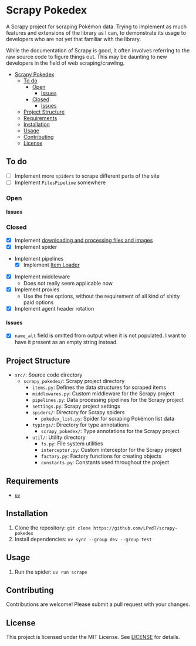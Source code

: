 # Scrapy Pokedex<a name="scrapy-pokedex"></a>

A Scrapy project for scraping Pokémon data. Trying to implement as much features and extensions of the library as I can, to demonstrate its usage to developers who are not yet that familiar with the library.

While the documentation of Scrapy is good, it often involves referring to the raw source code to figure things out. This may be daunting to new developers in the field of web scraping/crawling.

<!-- mdformat-toc start --slug=github --maxlevel=6 --minlevel=1 -->

- [Scrapy Pokedex](#scrapy-pokedex)
  - [To do](#to-do)
    - [Open](#open)
      - [Issues](#issues)
    - [Closed](#closed)
      - [Issues](#issues-1)
  - [Project Structure](#project-structure)
  - [Requirements](#requirements)
  - [Installation](#installation)
  - [Usage](#usage)
  - [Contributing](#contributing)
  - [License](#license)

<!-- mdformat-toc end -->

## To do<a name="to-do"></a>

- [ ] Implement more `spiders` to scrape different parts of the site
- [ ] Implement `FilesPipeline` somewhere

### Open<a name="open"></a>

#### Issues<a name="issues"></a>

### Closed<a name="closed"></a>

- [x] Implement [downloading and processing files and images](https://docs.scrapy.org/en/latest/topics/media-pipeline.html#downloading-and-processing-files-and-images)
- [x] Implement spider
- Implement pipelines
  - [x] Implement [Item Loader](https://docs.scrapy.org/en/latest/topics/loaders.html)
- [x] Implement middleware
  - Does not really seem applicable now
- [x] Implement proxies
  - Use the free options, without the requirement of all kind of shitty paid options
- [x] Implement agent header rotation

#### Issues<a name="issues-1"></a>

- [x] `name_alt` field is omitted from output when it is not populated. I want to have it present as an empty string instead.

## Project Structure<a name="project-structure"></a>

- `src/`: Source code directory
  - `scrapy_pokedex/`: Scrapy project directory
    - `items.py`: Defines the data structures for scraped items
    - `middlewares.py`: Custom middleware for the Scrapy project
    - `pipelines.py`: Data processing pipelines for the Scrapy project
    - `settings.py`: Scrapy project settings
    - `spiders/`: Directory for Scrapy spiders
      - `pokedex_list.py`: Spider for scraping Pokémon list data
    - `typings/`: Directory for type annotations
      - `scrapy_pokedex/`: Type annotations for the Scrapy project
    - `util/`: Utility directory
      - `fs.py`: File system utilities
      - `interceptor.py`: Custom interceptor for the Scrapy project
      - `factory.py`: Factory functions for creating objects
      - `constants.py`: Constants used throughout the project

## Requirements<a name="requirements"></a>

- [`uv`](https://docs.astral.sh/uv/)

## Installation<a name="installation"></a>

1. Clone the repository: `git clone https://github.com/LPvdT/scrapy-pokedex`
1. Install dependencies: `uv sync --group dev --group test`

## Usage<a name="usage"></a>

1. Run the spider: `uv run scrape`

## Contributing<a name="contributing"></a>

Contributions are welcome! Please submit a pull request with your changes.

## License<a name="license"></a>

This project is licensed under the MIT License. See [LICENSE](LICENSE) for details.
